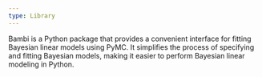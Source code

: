 ```yaml
---
type: Library
---
```


Bambi is a Python package that provides a convenient interface for fitting Bayesian linear models using PyMC. It simplifies the process of specifying and fitting Bayesian models, making it easier to perform Bayesian linear modeling in Python.